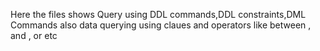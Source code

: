 Here the files shows Query using DDL commands,DDL constraints,DML Commands
also data querying using claues and operators like between , and , or etc
